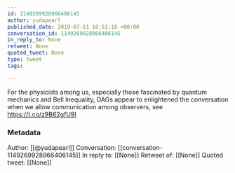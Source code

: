 ```yaml
---
id: 1149269928966406145
author: yudapearl
published_date: 2019-07-11 10:51:18 +00:00
conversation_id: 1149269928966406145
in_reply_to: None
retweet: None
quoted_tweet: None
type: tweet
tags:

---
```


For the physicists among us, especially those fascinated by quantum mechanics and Bell Inequality, DAGs appear to enlightened the conversation when we allow communication among observers, see https://t.co/z9B62gfU9I

### Metadata

Author: [[@yudapearl]]
Conversation: [[conversation-1149269928966406145]]
In reply to: [[None]]
Retweet of: [[None]]
Quoted tweet: [[None]]
